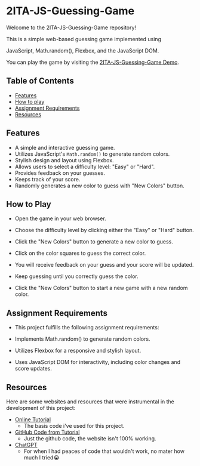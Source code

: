 # 2ITA-JS-Guessing-Game

Welcome to the 2ITA-JS-Guessing-Game repository! 

This is a simple web-based guessing game implemented using

JavaScript, Math.random(), Flexbox, and the JavaScript DOM.

You can play the game by visiting the [2ITA-JS-Guessing-Game Demo](https://souplittle.github.io/2ITA-JS-Guessing-Game/).

## Table of Contents

- [Features](#features)
- [How to play](#how-to-play)
- [Assignment Requirements](#assignment-requirements)
- [Resources](#resorces)

## Features

- A simple and interactive guessing game.
- Utilizes JavaScript's `Math.random()` to generate random colors.
- Stylish design and layout using Flexbox.
- Allows users to select a difficulty level: "Easy" or "Hard".
- Provides feedback on your guesses.
- Keeps track of your score.
- Randomly generates a new color to guess with "New Colors" button.

## How to Play
- Open the game in your web browser.

- Choose the difficulty level by clicking either the "Easy" or "Hard" button.

- Click the "New Colors" button to generate a new color to guess.

- Click on the color squares to guess the correct color.

- You will receive feedback on your guess and your score will be updated.

- Keep guessing until you correctly guess the color.

- Click the "New Colors" button to start a new game with a new random color.

## Assignment Requirements
- This project fulfills the following assignment requirements:

- Implements Math.random() to generate random colors.

- Utilizes Flexbox for a responsive and stylish layout.

- Uses JavaScript DOM for interactivity, including color changes and score updates.

## Resources

Here are some websites and resources that were instrumental in the development of this project:

- [Online Tutorial](https://medium.com/free-code-camp/learn-how-to-manipulate-the-dom-by-building-a-simple-javascript-color-game-1a3aec1d109a)
  - The basis code i've used for this project.
- [GitHub Code from Tutorial](https://github.com/sirdarthvader/DOM-manipulation/tree/master)
  - Just the github code, the website isn't 100% working.
- [ChatGPT](https://chat.openai.com/)
  - For when I had peaces of code that wouldn't work, no mater how much I tried😭